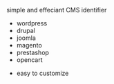 simple and effeciant CMS identifier
- wordpress
- drupal
- joomla
- magento
- prestashop
- opencart
+ easy to customize
